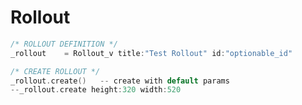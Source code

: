 # Rollout  
``` objectivec
/* ROLLOUT DEFINITION */_rollout	= Rollout_v title:"Test Rollout" id:"optionable_id"/* CREATE ROLLOUT */_rollout.create()	-- create with default params--_rollout.create height:320 width:520
```    